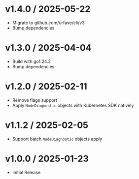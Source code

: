 <!-- markdownlint-disable -->

# v1.4.0 / 2025-05-22

* Migrate to github.com/urfave/cli/v3
* Bump dependencies

# v1.3.0 / 2025-04-04

* Build with go1.24.2
* Bump dependencies

# v1.2.0 / 2025-02-11

* Remove flags support
* Apply `NodeDiagnostic` objects with Kubernetes SDK natively

# v1.1.2 / 2025-02-05

* Support batch `NodeDiagnostic` objects apply

# v1.0.0 / 2025-01-23

* Initial Release
